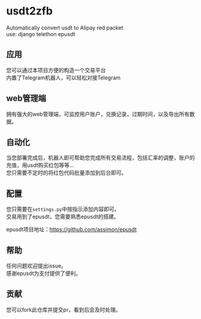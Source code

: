 # usdt2zfb
Automatically convert usdt to Alipay red packet\
use: django telethon epusdt

## 应用
您可以通过本项目方便的构造一个交易平台\
内置了Telegram机器人，可以轻松对接Telegram

## web管理端
拥有强大的web管理端，可监控用户账户，兑换记录，过期时间，以及导出所有数据。

## 自动化
当您部署完成后，机器人即可帮助您完成所有交易流程，包括汇率的调整，账户的充值，用usdt购买红包等等...\
您只需要不定时的将红包代码批量添加到后台即可。

## 配置
您只需要在```settings.py```中按指示添加内容即可。\
交易用到了epusdt，您需要熟悉epusdt的搭建。

epusdt项目地址：https://github.com/assimon/epusdt

## 帮助
任何问题欢迎提出issue。\
感谢epusdt为支付提供了便利。

## 贡献
您可以fork此仓库并提交pr，看到后会及时处理。
